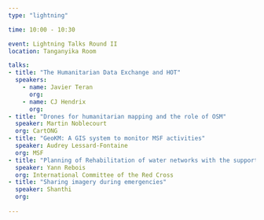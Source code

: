 ```yaml
---
type: "lightning"

time: 10:00 - 10:30

event: Lightning Talks Round II
location: Tanganyika Room

talks:
- title: "The Humanitarian Data Exchange and HOT"
  speakers:
    - name: Javier Teran
      org:
    - name: CJ Hendrix
      org:
- title: "Drones for humanitarian mapping and the role of OSM"
  speaker: Martin Noblecourt 
  org: CartONG
- title: "GeoKM: A GIS system to monitor MSF activities"
  speaker: Audrey Lessard-Fontaine
  org: MSF
- title: "Planning of Rehabilitation of water networks with the support of OSM data"
  speaker: Yann Rebois
  org: International Committee of the Red Cross
- title: "Sharing imagery during emergencies"
  speaker: Shanthi
  org:
  
---
```


